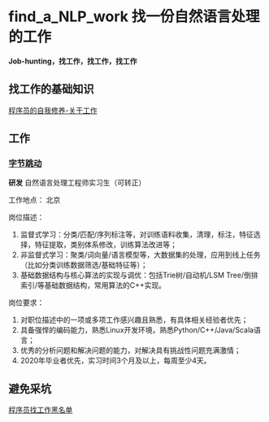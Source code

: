 # find_a_NLP_work 找一份自然语言处理的工作
**Job-hunting，找工作，找工作，找工作**

## 找工作的基础知识

[程序员的自我修养-关于工作](https://www.kancloud.cn/kancloud/a-programmer-prepares/78238)

## 工作

### [字节跳动](https://job.bytedance.com/intern)

**研发**
自然语言处理工程师实习生（可转正）

工作地点： 北京

岗位描述：

1. 监督式学习：分类/匹配/序列标注等，对训练语料收集，清理，标注，特征选择，特征提取，类别体系修改，训练算法改进等；
2. 非监督式学习：聚类/词向量/语言模型等，大数据集的处理，应用到线上任务（比如分类训练数据筛选/基础特征等）；
3. 基础数据结构与核心算法的实现与调优：包括Trie树/自动机/LSM Tree/倒排索引/等基础数据结构，常用算法的C++实现。

岗位要求：

1. 对职位描述中的一项或多项工作感兴趣且熟悉，有具体相关经验者优先；
2. 具备强悍的编码能力，熟悉Linux开发环境，熟悉Python/C++/Java/Scala语言；
3. 优秀的分析问题和解决问题的能力，对解决具有挑战性问题充满激情；
4. 2020年毕业者优先，实习时间3个月及以上，每周至少4天。


## 避免采坑

[程序员找工作黑名单](https://github.com/shengxinjing/programmer-job-blacklist)
